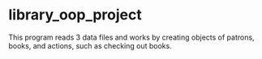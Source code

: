 # library_oop_project
This program reads 3 data files and works by creating objects of patrons, books, and actions, such as checking out books. 
